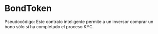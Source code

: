 # BondToken

Pseudocódigo: Este contrato inteligente permite a un inversor comprar un bono sólo si ha completado el proceso KYC.
